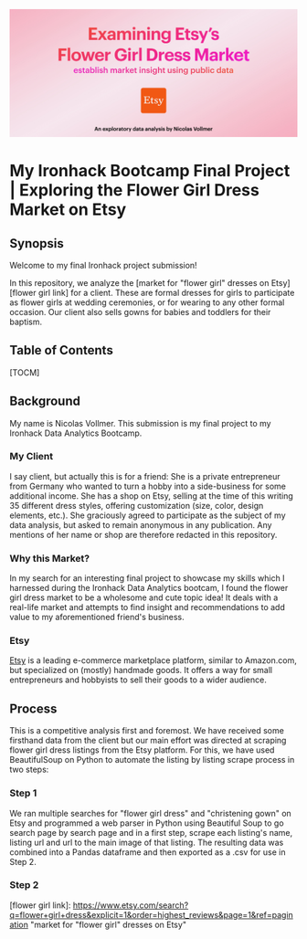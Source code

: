 
[![Banner](https://github.com/NicolasVollmer/Etsy-Flower-Girl-Market-Analysis/blob/main/Images/banner.jpeg?raw=true "Banner")](https://github.com/NicolasVollmer/Etsy-Flower-Girl-Market-Analysis/blob/main/Images/banner.jpeg?raw=true "Banner")

# My Ironhack Bootcamp Final Project | Exploring the Flower Girl Dress Market on Etsy

## Synopsis
Welcome to my final Ironhack project submission!

In this repository, we analyze the [market for "flower girl" dresses on Etsy][flower girl link] for a client. These are formal dresses for girls to participate as flower girls at wedding ceremonies, or for wearing to any other formal occasion. Our client also sells  gowns for babies and toddlers for their baptism.

## Table of Contents
[TOCM]

## Background
My name is Nicolas Vollmer. This submission is my final project to my Ironhack Data Analytics Bootcamp. 

### My Client
I say client, but actually this is for a friend: She is a private entrepreneur from Germany who wanted to turn a hobby into a side-business for some additional income. She has a shop on Etsy, selling at the time of this writing 35 different dress styles, offering customization (size, color, design elements, etc.). She graciously agreed to participate as the subject of my data analysis, but asked to remain anonymous in any publication. Any mentions of her name or shop are therefore redacted in this repository.

### Why this Market?
In my search for an interesting final project to showcase my skills which I harnessed during the Ironhack Data Analytics bootcam, I found the flower girl dress market to be a wholesome and cute topic idea! It deals with a real-life market and attempts to find insight and recommendations to add value to my aforementioned friend's business.

### Etsy
[Etsy][Etsy] is a leading e-commerce marketplace platform, similar to Amazon.com, but specialized on (mostly) handmade goods. It offers a way for small entrepreneurs and hobbyists to sell their goods to a wider audience.

## Process
This is a competitive analysis first and foremost. We have received some firsthand data from the client but our main effort was directed at scraping flower girl dress listings from the Etsy platform. For this, we have used BeautifulSoup on Python to automate the listing by listing scrape process in two steps:

### Step 1
We ran multiple searches for "flower girl dress" and "christening gown" on Etsy and programmed a web parser in Python using Beautiful Soup to go search page by search page and in a first step, scrape each listing's name, listing url and url to the main image of that listing. The resulting data was combined into a Pandas dataframe and then exported as a .csv for use in Step 2.

### Step 2



[Etsy]: https://www.etsy.com "Etsy"
[flower girl link]: https://www.etsy.com/search?q=flower+girl+dress&explicit=1&order=highest_reviews&page=1&ref=pagination "market for "flower girl" dresses on Etsy"